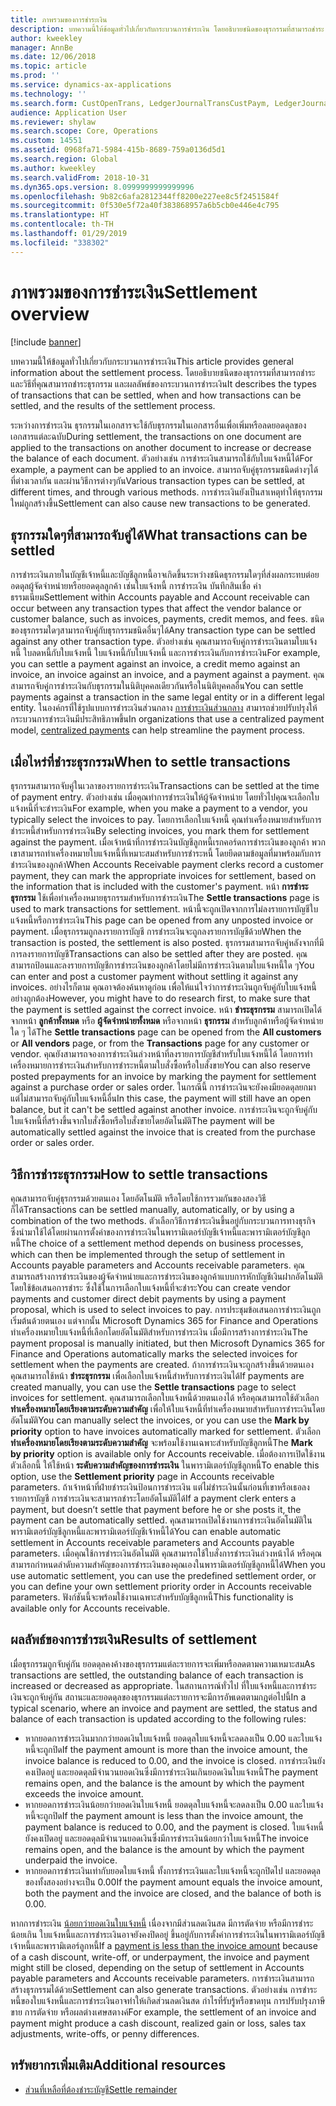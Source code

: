 ```yaml
---
title: ภาพรวมของการชำระเงิน
description: บทความนี้ให้ข้อมูลทั่วไปเกี่ยวกับกระบวนการชำระเงิน โดยอธิบายชนิดของธุรกรรมที่สามารถชำระ และวิธีที่คุณสามารถชำระธุรกรรม และผลลัพธ์ของกระบวนการชำระเงิน
author: kweekley
manager: AnnBe
ms.date: 12/06/2018
ms.topic: article
ms.prod: ''
ms.service: dynamics-ax-applications
ms.technology: ''
ms.search.form: CustOpenTrans, LedgerJournalTransCustPaym, LedgerJournalTransVendPaym, VendOpenTrans
audience: Application User
ms.reviewer: shylaw
ms.search.scope: Core, Operations
ms.custom: 14551
ms.assetid: 0968fa71-5984-415b-8689-759a0136d5d1
ms.search.region: Global
ms.author: kweekley
ms.search.validFrom: 2018-10-31
ms.dyn365.ops.version: 8.0999999999999996
ms.openlocfilehash: 9b82c6afa2812344ff8200e227ee8c5f2451584f
ms.sourcegitcommit: 0f530e5f72a40f383868957a6b5cb0e446e4c795
ms.translationtype: HT
ms.contentlocale: th-TH
ms.lasthandoff: 01/29/2019
ms.locfileid: "338302"
---
```

# <a name="settlement-overview"></a><span data-ttu-id="c21dd-104">ภาพรวมของการชำระเงิน</span><span class="sxs-lookup"><span data-stu-id="c21dd-104">Settlement overview</span></span>

[!include [banner](../includes/banner.md)]

<span data-ttu-id="c21dd-105">บทความนี้ให้ข้อมูลทั่วไปเกี่ยวกับกระบวนการชำระเงิน</span><span class="sxs-lookup"><span data-stu-id="c21dd-105">This article provides general information about the settlement process.</span></span> <span data-ttu-id="c21dd-106">โดยอธิบายชนิดของธุรกรรมที่สามารถชำระ และวิธีที่คุณสามารถชำระธุรกรรม และผลลัพธ์ของกระบวนการชำระเงิน</span><span class="sxs-lookup"><span data-stu-id="c21dd-106">It describes the types of transactions that can be settled, when and how transactions can be settled, and the results of the settlement process.</span></span>

<span data-ttu-id="c21dd-107">ระหว่างการชำระเงิน ธุรกรรมในเอกสารจะใช้กับธุรกรรมในเอกสารอื่นเพื่อเพิ่มหรือลดยอดดุลของเอกสารแต่ละฉบับ</span><span class="sxs-lookup"><span data-stu-id="c21dd-107">During settlement, the transactions on one document are applied to the transactions on another document to increase or decrease the balance of each document.</span></span> <span data-ttu-id="c21dd-108">ตัวอย่างเช่น การชำระเงินสามารถใช้กับใบแจ้งหนี้ได้</span><span class="sxs-lookup"><span data-stu-id="c21dd-108">For example, a payment can be applied to an invoice.</span></span> <span data-ttu-id="c21dd-109">สามารถจับคู่ธุรกรรมชนิดต่างๆได้ ที่ต่างเวลากัน และผ่านวิธีการต่างๆกัน</span><span class="sxs-lookup"><span data-stu-id="c21dd-109">Various transaction types can be settled, at different times, and through various methods.</span></span> <span data-ttu-id="c21dd-110">การชำระเงินยังเป็นสาเหตุทำให้ธุรกรรมใหม่ถูกสร้างขึ้น</span><span class="sxs-lookup"><span data-stu-id="c21dd-110">Settlement can also cause new transactions to be generated.</span></span>

## <a name="what-transactions-can-be-settled"></a><span data-ttu-id="c21dd-111">ธุรกรรมใดๆที่สามารถจับคู่ได้</span><span class="sxs-lookup"><span data-stu-id="c21dd-111">What transactions can be settled</span></span>
<span data-ttu-id="c21dd-112">การชำระเงินภายในบัญชีเจ้าหนี้และบัญชีลูกหนี้อาจเกิดขึ้นระหว่างชนิดธุรกรรมใดๆที่ส่งผลกระทบต่อยอดดุลผู้จัดจำหน่ายหรือยอดดุลลูกค้า เช่นใบแจ้งหนี้ การชำระเงิน บันทึกสินเชื่อ ค่าธรรมเนียม</span><span class="sxs-lookup"><span data-stu-id="c21dd-112">Settlement within Accounts payable and Account receivable can occur between any transaction types that affect the vendor balance or customer balance, such as invoices, payments, credit memos, and fees.</span></span> <span data-ttu-id="c21dd-113">ชนิดของธุรกรรมใดๆสามารถจับคู่กับธุรกรรมชนิดอื่นๆได้</span><span class="sxs-lookup"><span data-stu-id="c21dd-113">Any transaction type can be settled against any other transaction type.</span></span> <span data-ttu-id="c21dd-114">ตัวอย่างเช่น คุณสามารถจับคู่การชำระเงินตามใบแจ้งหนี้ ใบลดหนี้กับใบแจ้งหนี้ ใบแจ้งหนี้กับใบแจ้งหนี้ และการชำระเงินกับการชำระเงิน</span><span class="sxs-lookup"><span data-stu-id="c21dd-114">For example, you can settle a payment against an invoice, a credit memo against an invoice, an invoice against an invoice, and a payment against a payment.</span></span> <span data-ttu-id="c21dd-115">คุณสามารถจับคู่การชำระเงินกับธุรกรรมในนิติบุคคลเดียวกันหรือในนิติบุคคลอื่น</span><span class="sxs-lookup"><span data-stu-id="c21dd-115">You can settle payments against a transaction in the same legal entity or in a different legal entity.</span></span> <span data-ttu-id="c21dd-116">ในองค์กรที่ใช้รูปแบบการชำระเงินส่วนกลาง [การชำระเงินส่วนกลาง](set-up-centralized-payments.md) สามารถช่วยปรับปรุงให้กระบวนการชำระเงินมีประสิทธิภาพขึ้น</span><span class="sxs-lookup"><span data-stu-id="c21dd-116">In organizations that use a centralized payment model, [centralized payments](set-up-centralized-payments.md) can help streamline the payment process.</span></span>

## <a name="when-to-settle-transactions"></a><span data-ttu-id="c21dd-117">เมื่อไหร่ที่ชำระธุรกรรม</span><span class="sxs-lookup"><span data-stu-id="c21dd-117">When to settle transactions</span></span>
<span data-ttu-id="c21dd-118">ธุรกรรมสามารถจับคู่ในเวลาของรายการชำระเงิน</span><span class="sxs-lookup"><span data-stu-id="c21dd-118">Transactions can be settled at the time of payment entry.</span></span> <span data-ttu-id="c21dd-119">ตัวอย่างเช่น เมื่อคุณทำการชำระเงินให้ผู้จัดจำหน่าย โดยทั่วไปคุณจะเลือกใบแจ้งหนี้ที่จะชำระเงิน</span><span class="sxs-lookup"><span data-stu-id="c21dd-119">For example, when you make a payment to a vendor, you typically select the invoices to pay.</span></span> <span data-ttu-id="c21dd-120">โดยการเลือกใบแจ้งหนี้ คุณทำเครื่องหมายสำหรับการชำระหนี้สำหรับการชำระเงิน</span><span class="sxs-lookup"><span data-stu-id="c21dd-120">By selecting invoices, you mark them for settlement against the payment.</span></span> <span data-ttu-id="c21dd-121">เมื่อเจ้าหน้าที่การชำระเงินบัญชีลูกหนี้เรกคอร์ดการชำระเงินของลูกค้า พวกเขาสามารถทำเครื่องหมายใบแจ้งหนี้ที่เหมาะสมสำหรับการชำระหนี้ โดยยึดตามข้อมูลที่มาพร้อมกับการชำระเงินของลูกค้า</span><span class="sxs-lookup"><span data-stu-id="c21dd-121">When Accounts Receivable payment clerks record a customer payment, they can mark the appropriate invoices for settlement, based on the information that is included with the customer's payment.</span></span> <span data-ttu-id="c21dd-122">หน้า **การชำระธุรกรรม** ใช้เพื่อทำเครื่องหมายธุรกรรมสำหรับการชำระเงิน</span><span class="sxs-lookup"><span data-stu-id="c21dd-122">The **Settle transactions** page is used to mark transactions for settlement.</span></span> <span data-ttu-id="c21dd-123">หน้านี้จะถูกเปิดจากการไม่ลงรายการบัญชีใบแจ้งหนี้หรือการชำระเงิน</span><span class="sxs-lookup"><span data-stu-id="c21dd-123">This page can be opened from any unposted invoice or payment.</span></span> <span data-ttu-id="c21dd-124">เมื่อธุรกรรมถูกลงรายการบัญชี การชำระเงินจะถูกลงรายการบัญชีด้วย</span><span class="sxs-lookup"><span data-stu-id="c21dd-124">When the transaction is posted, the settlement is also posted.</span></span> <span data-ttu-id="c21dd-125">ธุรกรรมสามารถจับคู่หลังจากที่มีการลงรายการบัญชี</span><span class="sxs-lookup"><span data-stu-id="c21dd-125">Transactions can also be settled after they are posted.</span></span> <span data-ttu-id="c21dd-126">คุณสามารถป้อนและลงรายการบัญชีการชำระเงินของลูกค้าโดยไม่มีการชำระเงินตามใบแจ้งหนี้ใด ๆ</span><span class="sxs-lookup"><span data-stu-id="c21dd-126">You can enter and post a customer payment without settling it against any invoices.</span></span> <span data-ttu-id="c21dd-127">อย่างไรก็ตาม คุณอาจต้องค้นหาดูก่อน เพื่อให้แน่ใจว่าการชำระเงินถูกจับคู่กับใบแจ้งหนี้อย่างถูกต้อง</span><span class="sxs-lookup"><span data-stu-id="c21dd-127">However, you might have to do research first, to make sure that the payment is settled against the correct invoice.</span></span> <span data-ttu-id="c21dd-128">หน้า **ชำระธุรกรรม** สามารถเปิดได้จากหน้า **ลูกค้าทั้งหมด** หรือ **ผู้จัดจำหน่ายทั้งหมด** หรือจากหน้า **ธุรกรรม** สำหรับลูกค้าหรือผู้จัดจำหน่ายใด ๆ ได้</span><span class="sxs-lookup"><span data-stu-id="c21dd-128">The **Settle transactions** page can be opened from the **All customers** or **All vendors** page, or from the **Transactions** page for any customer or vendor.</span></span> <span data-ttu-id="c21dd-129">คุณยังสามารถจองการชำระเงินล่วงหน้าที่ลงรายการบัญชีสำหรับใบแจ้งหนี้ได้ โดยการทำเครื่องหมายการชำระเงินสำหรับการชำระหนี้ตามใบสั่งซื้อหรือใบสั่งขาย</span><span class="sxs-lookup"><span data-stu-id="c21dd-129">You can also reserve posted prepayments for an invoice by marking the payment for settlement against a purchase order or sales order.</span></span> <span data-ttu-id="c21dd-130">ในกรณีนี้ การชำระเงินจะยังคงมียอดดุลยกมา แต่ไม่สามารถจับคู่กับใบแจ้งหนี้อื่น</span><span class="sxs-lookup"><span data-stu-id="c21dd-130">In this case, the payment will still have an open balance, but it can't be settled against another invoice.</span></span> <span data-ttu-id="c21dd-131">การชำระเงินจะถูกจับคู่กับใบแจ้งหนี้ที่สร้างขึ้นจากใบสั่งซื้อหรือใบสั่งขายโดยอัตโนมัติ</span><span class="sxs-lookup"><span data-stu-id="c21dd-131">The payment will be automatically settled against the invoice that is created from the purchase order or sales order.</span></span>

## <a name="how-to-settle-transactions"></a><span data-ttu-id="c21dd-132">วิธีการชำระธุรกรรม</span><span class="sxs-lookup"><span data-stu-id="c21dd-132">How to settle transactions</span></span>
<span data-ttu-id="c21dd-133">คุณสามารถจับคู่ธุรกรรมด้วยตนเอง โดยอัตโนมัติ หรือโดยใช้การรวมกันของสองวิธีก็ได้</span><span class="sxs-lookup"><span data-stu-id="c21dd-133">Transactions can be settled manually, automatically, or by using a combination of the two methods.</span></span> <span data-ttu-id="c21dd-134">ตัวเลือกวิธีการชำระเงินขึ้นอยู่กับกระบวนการทางธุรกิจ ซึ่งนำมาใช้ได้โดยผ่านการตั้งค่าของการชำระเงินในพารามิเตอร์บัญชีเจ้าหนี้และพารามิเตอร์บัญชีลูกหนี้</span><span class="sxs-lookup"><span data-stu-id="c21dd-134">The choice of a settlement method depends on business processes, which can then be implemented through the setup of settlement in Accounts payable parameters and Accounts receivable parameters.</span></span> <span data-ttu-id="c21dd-135">คุณสามารถสร้างการชำระเงินของผู้จัดจำหน่ายและการชำระเงินของลูกค้าแบบการหักบัญชีเงินฝากอัตโนมัติโดยใช้ข้อเสนอการชำระ ซึ่งใช้ในการเลือกใบแจ้งหนี้ที่จะชำระ</span><span class="sxs-lookup"><span data-stu-id="c21dd-135">You can create vendor payments and customer direct debit payments by using a payment proposal, which is used to select invoices to pay.</span></span> <span data-ttu-id="c21dd-136">การประชุมข้อเสนอการชำระเงินถูกเริ่มต้นด้วยตนเอง แต่จากนั้น Microsoft Dynamics 365 for Finance and Operations ทำเครื่องหมายใบแจ้งหนี้ที่เลือกโดยอัตโนมัติสำหรับการชำระเงิน เมื่อมีการสร้างการชำระเงิน</span><span class="sxs-lookup"><span data-stu-id="c21dd-136">The payment proposal is manually initiated, but then Microsoft Dynamics 365 for Finance and Operations automatically marks the selected invoices for settlement when the payments are created.</span></span> <span data-ttu-id="c21dd-137">ถ้าการชำระเงินจะถูกสร้างขึ้นด้วยตนเอง คุณสามารถใช้หน้า **ชำระธุรกรรม** เพื่อเลือกใบแจ้งหนี้สำหรับการชำระเงินได้</span><span class="sxs-lookup"><span data-stu-id="c21dd-137">If payments are created manually, you can use the **Settle transactions** page to select invoices for settlement.</span></span> <span data-ttu-id="c21dd-138">คุณสามารถเลือกใบแจ้งหนี้ด้วยตนเองได้ หรือคุณสามารถใช้ตัวเลือก **ทำเครื่องหมายโดยเรียงตามระดับความสำคัญ** เพื่อให้ใบแจ้งหนี้ที่ทำเครื่องหมายสำหรับการชำระเงินโดยอัตโนมัติ</span><span class="sxs-lookup"><span data-stu-id="c21dd-138">You can manually select the invoices, or you can use the **Mark by priority** option to have invoices automatically marked for settlement.</span></span> <span data-ttu-id="c21dd-139">ตัวเลือก **ทำเครื่องหมายโดยเรียงตามระดับความสำคัญ** จะพร้อมใช้งานเฉพาะสำหรับบัญชีลูกหนี้</span><span class="sxs-lookup"><span data-stu-id="c21dd-139">The **Mark by priority** option is available only for Accounts receivable.</span></span> <span data-ttu-id="c21dd-140">เมื่อต้องการเปิดใช้งานตัวเลือกนี้ ให้ใช้หน้า **ระดับความสำคัญของการชำระเงิน** ในพารามิเตอร์บัญชีลูกหนี้</span><span class="sxs-lookup"><span data-stu-id="c21dd-140">To enable this option, use the **Settlement priority** page in Accounts receivable parameters.</span></span> <span data-ttu-id="c21dd-141">ถ้าเจ้าหน้าที่ฝ่ายชำระเงินป้อนการชำระเงิน แต่ไม่ชำระเงินนั้นก่อนที่เขาหรือเธอลงรายการบัญชี การชำระเงินจะสามารถชำระโดยอัตโนมัติได้</span><span class="sxs-lookup"><span data-stu-id="c21dd-141">If a payment clerk enters a payment, but doesn’t settle that payment before he or she posts it, the payment can be automatically settled.</span></span> <span data-ttu-id="c21dd-142">คุณสามารถเปิดใช้งานการชำระเงินอัตโนมัติในพารามิเตอร์บัญชีลูกหนี้และพารามิเตอร์บัญชีเจ้าหนี้ได้</span><span class="sxs-lookup"><span data-stu-id="c21dd-142">You can enable automatic settlement in Accounts receivable parameters and Accounts payable parameters.</span></span> <span data-ttu-id="c21dd-143">เมื่อคุณใช้การชำระเงินอัตโนมัติ คุณสามารถใช้ใบสั่งการชำระเงินล่วงหน้าได้ หรือคุณสามารถกำหนดลำดับความสำคัญของการชำระเงินของคุณเองในพารามิเตอร์บัญชีลูกหนี้ได้</span><span class="sxs-lookup"><span data-stu-id="c21dd-143">When you use automatic settlement, you can use the predefined settlement order, or you can define your own settlement priority order in Accounts receivable parameters.</span></span> <span data-ttu-id="c21dd-144">ฟังก์ชันนี้จะพร้อมใช้งานเฉพาะสำหรับบัญชีลูกหนี้</span><span class="sxs-lookup"><span data-stu-id="c21dd-144">This functionality is available only for Accounts receivable.</span></span>

## <a name="results-of-settlement"></a><span data-ttu-id="c21dd-145">ผลลัพธ์ของการชำระเงิน</span><span class="sxs-lookup"><span data-stu-id="c21dd-145">Results of settlement</span></span>
<span data-ttu-id="c21dd-146">เมื่อธุรกรรมถูกจับคู่กัน ยอดดุลคงค้างของธุรกรรมแต่ละรายการจะเพิ่มหรือลดตามความเหมาะสม</span><span class="sxs-lookup"><span data-stu-id="c21dd-146">As transactions are settled, the outstanding balance of each transaction is increased or decreased as appropriate.</span></span> <span data-ttu-id="c21dd-147">ในสถานการณ์ทั่วไป ที่ใบแจ้งหนี้และการชำระเงินจะถูกจับคู่กัน สถานะและยอดดุลของธุรกรรมแต่ละรายการจะมีการอัพเดตตามกฎต่อไปนี้</span><span class="sxs-lookup"><span data-stu-id="c21dd-147">In a typical scenario, where an invoice and payment are settled, the status and balance of each transaction is updated according to the following rules:</span></span>

-   <span data-ttu-id="c21dd-148">หากยอดการชำระเงินมากกว่ายอดเงินใบแจ้งหนี้ ยอดดุลใบแจ้งหนี้จะลดลงเป็น 0.00 และใบแจ้งหนี้จะถูกปิด</span><span class="sxs-lookup"><span data-stu-id="c21dd-148">If the payment amount is more than the invoice amount, the invoice balance is reduced to 0.00, and the invoice is closed.</span></span> <span data-ttu-id="c21dd-149">การชำระเงินยังคงเปิดอยู่ และยอดดุลมีจำนวนยอดเงินซึ่งมีการชำระเงินเกินยอดเงินใบแจ้งหนี้</span><span class="sxs-lookup"><span data-stu-id="c21dd-149">The payment remains open, and the balance is the amount by which the payment exceeds the invoice amount.</span></span>
-   <span data-ttu-id="c21dd-150">หากยอดการชำระเงินน้อยกว่ายอดเงินใบแจ้งหนี้ ยอดดุลใบแจ้งหนี้จะลดลงเป็น 0.00 และใบแจ้งหนี้จะถูกปิด</span><span class="sxs-lookup"><span data-stu-id="c21dd-150">If the payment amount is less than the invoice amount, the payment balance is reduced to 0.00, and the payment is closed.</span></span> <span data-ttu-id="c21dd-151">ใบแจ้งหนี้ยังคงเปิดอยู่ และยอดดุลมีจำนวนยอดเงินซึ่งมีการชำระเงินน้อยกว่าใบแจ้งหนี้</span><span class="sxs-lookup"><span data-stu-id="c21dd-151">The invoice remains open, and the balance is the amount by which the payment underpaid the invoice.</span></span>
-   <span data-ttu-id="c21dd-152">หากยอดการชำระเงินเท่ากับยอดใบแจ้งหนี้ ทั้งการชำระเงินและใบแจ้งหนี้จะถูกปิดไป และยอดดุลของทั้งสองอย่างจะเป็น 0.00</span><span class="sxs-lookup"><span data-stu-id="c21dd-152">If the payment amount equals the invoice amount, both the payment and the invoice are closed, and the balance of both is 0.00.</span></span>

<span data-ttu-id="c21dd-153">หากการชำระเงิน [น้อยกว่ายอดเงินใบแจ้งหนี้](../accounts-payable/vendor-payments-partial-amount.md) เนื่องจากมีส่วนลดเงินสด มีการตัดจ่าย หรือมีการชำระน้อยเกิน ใบแจ้งหนี้และการชำระเงินอาจยังคงปิดอยู่ ขึ้นอยู่กับการตั้งค่าการชำระเงินในพารามิเตอร์บัญชีเจ้าหนี้และพารามิเตอร์ลูกหนี้</span><span class="sxs-lookup"><span data-stu-id="c21dd-153">If a [payment is less than the invoice amount](../accounts-payable/vendor-payments-partial-amount.md) because of a cash discount, write-off, or underpayment, the invoice and payment might still be closed, depending on the setup of settlement in Accounts payable parameters and Accounts receivable parameters.</span></span> <span data-ttu-id="c21dd-154">การชำระเงินสามารถสร้างธุรกรรมได้ด้วย</span><span class="sxs-lookup"><span data-stu-id="c21dd-154">Settlement can also generate transactions.</span></span> <span data-ttu-id="c21dd-155">ตัวอย่างเช่น การชำระหนี้ของใบแจ้งหนี้และการชำระเงินอาจทำให้เกิดส่วนลดเงินสด กำไรที่รับรู้หรือขาดทุน การปรับปรุงภาษีขาย การตัดจ่าย หรือผลต่างเศษสตางค์</span><span class="sxs-lookup"><span data-stu-id="c21dd-155">For example, the settlement of an invoice and payment might produce a cash discount, realized gain or loss, sales tax adjustments, write-offs, or penny differences.</span></span>


## <a name="additional-resources"></a><span data-ttu-id="c21dd-156">ทรัพยากรเพิ่มเติม</span><span class="sxs-lookup"><span data-stu-id="c21dd-156">Additional resources</span></span>
- [<span data-ttu-id="c21dd-157">ส่วนที่เหลือที่ต้องชำระบัญชี</span><span class="sxs-lookup"><span data-stu-id="c21dd-157">Settle remainder</span></span>](settle-remainder.md)


